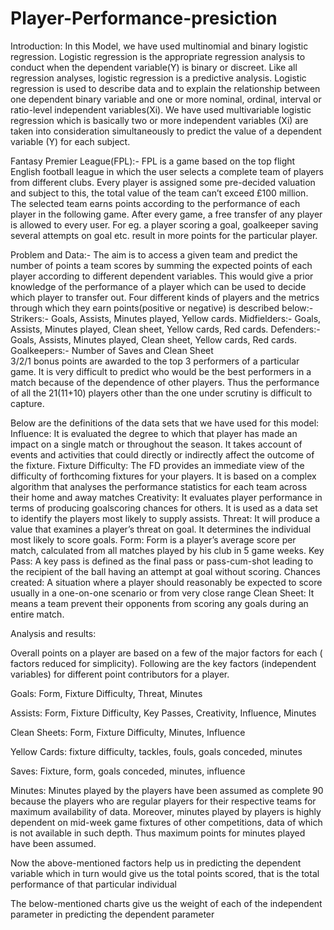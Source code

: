 # Player-Performance-presiction

Introduction: In this Model, we have used multinomial and binary logistic regression. Logistic regression is the appropriate regression analysis to conduct when the dependent variable(Y) is binary or discreet.  Like all regression analyses, logistic regression is a predictive analysis.  Logistic regression is used to describe data and to explain the relationship between one dependent binary variable and one or more nominal, ordinal, interval or ratio-level independent variables(Xi). We have used multivariable logistic regression which is basically two or more independent variables (Xi) are taken into consideration simultaneously to predict the value of a dependent variable (Y) for each subject.

Fantasy Premier League(FPL):- FPL is a game based on the top flight English football league in which the user selects a complete team of players from different clubs. Every player is assigned some pre-decided valuation and subject to this, the total value of the team can’t exceed £100 million. The selected team earns points according to the performance of each player in the following game. After every game, a free transfer of any player is allowed to every user. For eg. a player scoring a goal, goalkeeper saving several attempts on goal etc. result in more points for the particular player.

Problem and Data:-  The aim is to access a given team and predict the number of points a team scores by summing the expected points of each player according to different dependent variables. This would give a prior knowledge of the performance of a player which can be used to decide which player to transfer out.
Four different kinds of players and the metrics through which they earn points(positive or negative) is described below:-
Strikers:- Goals, Assists,  Minutes played, Yellow cards.
Midfielders:- Goals, Assists, Minutes played, Clean sheet, Yellow cards, Red cards.
Defenders:- Goals, Assists, Minutes played, Clean sheet, Yellow cards, Red cards.
Goalkeepers:- Number of Saves and Clean Sheet  
3/2/1 bonus points are awarded to the top 3 performers of a particular game. It is very difficult to predict who would be the best performers in a match because of the dependence of other players. Thus the performance of all the 21(11+10) players other than the one under scrutiny is difficult to capture.

Below are the definitions of the data sets that we have used for this model:
Influence: It is evaluated the degree to which that player has made an impact on a single match or throughout the season. It takes account of events and activities that could directly or indirectly affect the outcome of the fixture.
Fixture Difficulty: The FD provides an immediate view of the difficulty of forthcoming fixtures for your players. It is based on a complex algorithm that analyses the performance statistics for each team across their home and away matches
Creativity: It evaluates player performance in terms of producing goalscoring chances for others. It is used as a data set to identify the players most likely to supply assists.
Threat: It will produce a value that examines a player’s threat on goal. It determines the individual most likely to score goals. 
Form: Form is a player’s average score per match, calculated from all matches played by his club in 5 game weeks.
Key Pass: A key pass is defined as the final pass or pass-cum-shot leading to the recipient of the ball having an attempt at goal without scoring.
Chances created: A situation where a player should reasonably be expected to score usually in a one-on-one scenario or from very close range
Clean Sheet: It means a team prevent their opponents from scoring any goals during an entire match.

Analysis and results:

Overall points on a player are based on a few of the major factors for each ( factors reduced for simplicity). Following are the key factors (independent variables) for different point contributors for a player.
 
Goals: Form, Fixture Difficulty, Threat, Minutes

Assists: Form, Fixture Difficulty, Key Passes, Creativity, Influence, Minutes

Clean Sheets: Form, Fixture Difficulty, Minutes, Influence

Yellow Cards: fixture difficulty, tackles, fouls, goals conceded, minutes

Saves: Fixture, form, goals conceded,  minutes, influence

Minutes: Minutes played by the players have been assumed as complete 90 because the players who are regular players for their respective teams for maximum availability of data. Moreover, minutes played by players is highly dependent on mid-week game fixtures of other competitions, data of which is not available in such depth. Thus maximum points for minutes played have been assumed. 


Now the above-mentioned factors help us in predicting the dependent variable which in turn would give us the total points scored, that is the total performance of that particular individual 

The below-mentioned charts give us the weight of each of the independent parameter in predicting the dependent parameter

